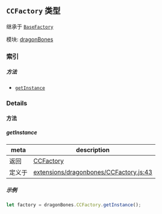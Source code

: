 ## `CCFactory` 类型

继承于 [`BaseFactory`](BaseFactory.md)


模块: [dragonBones](../modules/dragonBones.md)






### 索引



##### 方法

  - [`getInstance`](#getinstance) 



### Details




<!-- Method Block -->
#### 方法


##### getInstance



| meta | description |
|------|-------------|
| 返回 | <a href="../classes/CCFactory.html" class="crosslink">CCFactory</a> 
| 定义于 | [extensions/dragonbones/CCFactory.js:43](https://github.com/cocos-creator/engine/blob/8bf4522a6d43b53258219983aabd728909ce24ca/extensions/dragonbones/CCFactory.js#L43) |


##### 示例

```js
let factory = dragonBones.CCFactory.getInstance();
```


